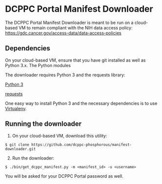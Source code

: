 # DCPPC Portal Manifest Downloader

The DCPPC Portal Manifest Downloader is meant to be run on a cloud-based VM to remain compliant with the NIH data access policy: https://gdc.cancer.gov/access-data/data-access-policies

## Dependencies

On your cloud-based VM, ensure that you have git installed as well as Python 3.x. The Python modules 

The downloader requires Python 3 and the requests library:

[Python 3](https://www.python.org/downloads/)

[requests](https://pypi.org/project/requests/)

One easy way to install Python 3 and the necessary dependencies is to use [Virtualenv](https://virtualenv.pypa.io).

## Running the downloader

1) On your cloud-based VM, download this utility:
```
$ git clone https://github.com/dcppc-phosphorous/manifest-downloader.git
```

2) Run the downloader:
```
$ ./bin/get_dcppc_manifest.py -m <manifest_id> -u <username>
```

You will be asked for your DCPPC Portal password as well.

